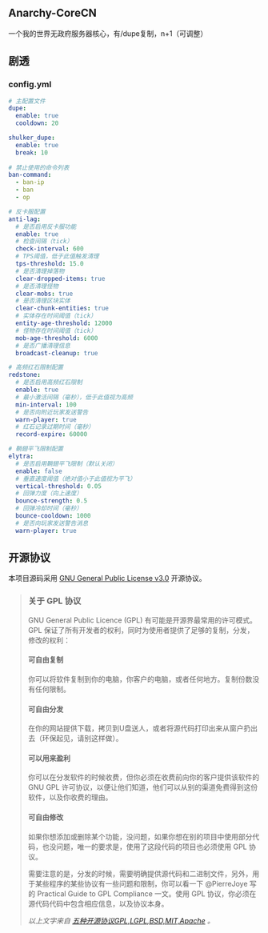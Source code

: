 ## Anarchy-CoreCN
一个我的世界无政府服务器核心，有/dupe复制，n+1（可调整）


## 剧透
### config.yml
````config.yml
# 主配置文件
dupe:
  enable: true
  cooldown: 20

shulker_dupe:
  enable: true
  break: 10
  
# 禁止使用的命令列表
ban-command:
  - ban-ip
  - ban
  - op

# 反卡服配置
anti-lag:
  # 是否启用反卡服功能
  enable: true
  # 检查间隔（tick）
  check-interval: 600
  # TPS阈值，低于此值触发清理
  tps-threshold: 15.0
  # 是否清理掉落物
  clear-dropped-items: true
  # 是否清理怪物
  clear-mobs: true
  # 是否清理区块实体
  clear-chunk-entities: true
  # 实体存在时间阈值（tick）
  entity-age-threshold: 12000
  # 怪物存在时间阈值（tick）
  mob-age-threshold: 6000
  # 是否广播清理信息
  broadcast-cleanup: true

# 高频红石限制配置
redstone:
  # 是否启用高频红石限制
  enable: true
  # 最小激活间隔（毫秒），低于此值视为高频
  min-interval: 100
  # 是否向附近玩家发送警告
  warn-player: true
  # 红石记录过期时间（毫秒）
  record-expire: 60000

# 鞘翅平飞限制配置
elytra:
  # 是否启用鞘翅平飞限制（默认关闭）
  enable: false
  # 垂直速度阈值（绝对值小于此值视为平飞）
  vertical-threshold: 0.05
  # 回弹力度（向上速度）
  bounce-strength: 0.5
  # 回弹冷却时间（毫秒）
  bounce-cooldown: 1000
  # 是否向玩家发送警告消息
  warn-player: true
````

## 开源协议

本项目源码采用 [GNU General Public License v3.0](https://opensource.org/licenses/GPL-3.0) 开源协议。
> ### 关于 GPL 协议
> GNU General Public Licence (GPL) 有可能是开源界最常用的许可模式。GPL 保证了所有开发者的权利，同时为使用者提供了足够的复制，分发，修改的权利：
>
> #### 可自由复制
> 你可以将软件复制到你的电脑，你客户的电脑，或者任何地方。复制份数没有任何限制。
> #### 可自由分发
> 在你的网站提供下载，拷贝到U盘送人，或者将源代码打印出来从窗户扔出去（环保起见，请别这样做）。
> #### 可以用来盈利
> 你可以在分发软件的时候收费，但你必须在收费前向你的客户提供该软件的 GNU GPL 许可协议，以便让他们知道，他们可以从别的渠道免费得到这份软件，以及你收费的理由。
> #### 可自由修改
> 如果你想添加或删除某个功能，没问题，如果你想在别的项目中使用部分代码，也没问题，唯一的要求是，使用了这段代码的项目也必须使用 GPL 协议。
>
> 需要注意的是，分发的时候，需要明确提供源代码和二进制文件，另外，用于某些程序的某些协议有一些问题和限制，你可以看一下 @PierreJoye 写的 Practical Guide to GPL Compliance 一文。使用 GPL 协议，你必须在源代码代码中包含相应信息，以及协议本身。
>
> *以上文字来自 [五种开源协议GPL,LGPL,BSD,MIT,Apache](https://www.oschina.net/question/54100_9455) 。*
